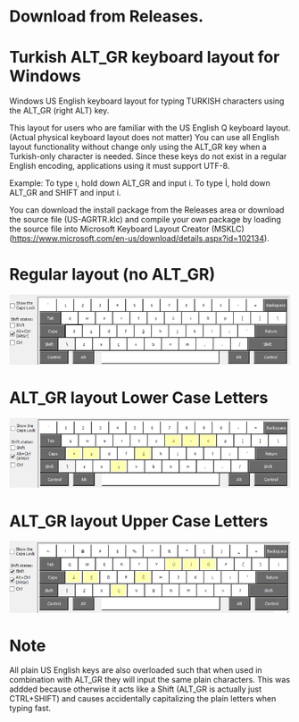 # Download from Releases.

# Turkish ALT_GR keyboard layout for Windows
Windows US English keyboard layout for typing TURKISH characters using the ALT_GR (right ALT) key.


This layout for users who are familiar with the US English Q keyboard layout. (Actual physical keyboard layout does not matter)
You can use all English layout functionality without change only using the ALT_GR key when a Turkish-only character is needed.
Since these keys do not exist in a regular English encoding, applications using it must support UTF-8.

Example: To type ı,  hold down ALT_GR and input i.  To type İ, hold down ALT_GR and SHIFT and input i.


You can download the install package from the Releases area or download the source file (US-AGRTR.klc) and compile your own package by loading the source file  into Microsoft Keyboard Layout Creator (MSKLC) (https://www.microsoft.com/en-us/download/details.aspx?id=102134).

# Regular layout (no ALT_GR)
![ "Regular layout"](altgr-tr-NORMAL.png?raw=true)

# ALT_GR layout Lower Case Letters
!["ALT_GR Lower Case layout"](altgr-tr-ALTGR_LC.png?raw=true )

# ALT_GR layout Upper Case Letters
!["ALT_GR Upper Case layout"](altgr-tr-ALTGR_UC.png?raw=true )

# Note

All plain US English keys are also overloaded such that when used in combination with ALT_GR they will input the same plain characters. This was addded because otherwise it acts like a Shift (ALT_GR is actually just CTRL+SHIFT) and causes accidentally capitalizing the plain letters when typing fast.
